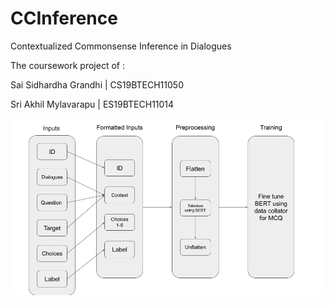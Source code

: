 # CCInference
Contextualized Commonsense Inference in Dialogues

The coursework project of :

Sai Sidhardha Grandhi   |   CS19BTECH11050

Sri Akhil Mylavarapu    |   ES19BTECH11014

![Alt text](Flowchart_TPR.png?raw=true "The Model Structure")

